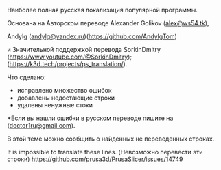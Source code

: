 Наиболее полная русская локализация популярной программы.

Основана на Авторском переводе Alexander Golikov (alex@ws54.tk), 

Andylg (andylg@yandex.ru)(https://github.com/AndylgTom)

и Значительной поддержкой перевода SorkinDmitry (https://www.youtube.com/@SorkinDmitry); (https://k3d.tech/projects/ps_translation/). 

Что сделано:
- исправлено множество ошибок
- добавлены недостающие строки
- удалены ненужные стоки

*Если вы нашли ошибки в русском переводе пишите на (doctor1ru@gmail.com).

В этой теме можно сообщить о найденных не переведенных строках.

It is impossible to translate these lines. (Невозможно перевести эти строки)
https://github.com/prusa3d/PrusaSlicer/issues/14749
